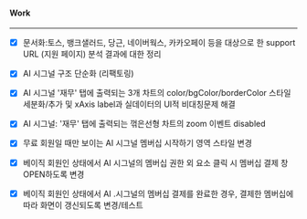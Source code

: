 
#### Work
---
- [x] 문서화:토스, 뱅크샐러드, 당근, 네이버웍스, 카카오페이 등을 대상으로 한 support URL (지원 페이지) 분석 결과에 대한 정리
- [x] AI 시그널 <SignalList/> 구조 단순화 (리팩토링)
- [x] AI 시그널 '재무' 탭에 출력되는 3개 차트의 color/bgColor/borderColor 스타일 세분화/추가 및 xAxis label과 실데이터의 UI적 비대칭문제 해결
- [x] AI 시그널: '재무' 탭에 출력되는 꺾은선형 차트의 zoom 이벤트 disabled
- [x] 무료 회원일 때만 보이는 AI 시그널 멤버십 시작하기 영역 스타일 변경
- [x] 베이직 회원인 상태에서 AI 시그널의 멤버십 권한 외 요소 클릭 시 멤버십 결제 창 OPEN하도록 변경
- [x] 베이직 회원인 상태에서 AI .시그널의 멤버십 결제를 완료한 경우, 결제한 멤버십에 따라 화면이 갱신되도록 변경/테스트

